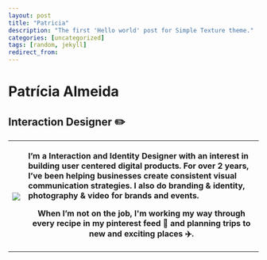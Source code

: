 ```yaml
---
layout: post
title: "Patricia"
description: "The first 'Hello world' post for Simple Texture theme."
categories: [uncategorized]
tags: [random, jekyll]
redirect_from:
---
```


# Patrícia Almeida
<h2>Interaction Designer ✏️</h2>
<table>
  <tr>
    <th><img src="https://scontent-gru2-2.cdninstagram.com/v/t51.2885-15/e35/38938372_728888600785901_4905285558965633024_n.jpg?_nc_ht=scontent-gru2-2.cdninstagram.com&_nc_cat=105&_nc_ohc=0shR4XXIA0kAX-VeslU&oh=7b35aee7f8754488412145f45216effd&oe=5EC337FA" >
</th>
    <th>
<p style="text-align:left">I’m a Interaction and Identity Designer with an interest in building user centered digital products. For over 2 years, I’ve been helping businesses create consistent visual communication strategies. I also do branding & identity, photography & video for brands and events.

When I’m not on the job, I'm working my way through every recipe in my pinterest feed 🍔 and planning trips to new and exciting places ✈️.</p></th>
  </tr>
</table>




